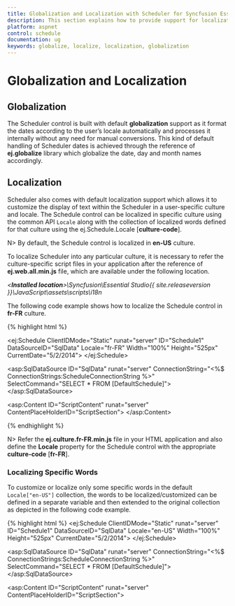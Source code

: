 ```yaml
---
title: Globalization and Localization with Scheduler for Syncfusion Essential ASP.NET
description: This section explains how to provide support for localization in the Syncfusion ASP.NET Web Forms Schedule component.
platform: aspnet
control: schedule
documentation: ug
keywords: globalize, localize, localization, globalization 
---
```

# Globalization and Localization

## Globalization

The Scheduler control is built with default **globalization** support as it format the dates according to the user’s locale automatically and processes it internally without any need for manual conversions. This kind of default handling of Scheduler dates is achieved through the reference of **ej.globalize** library which globalize the date, day and month names accordingly. 

## Localization

Scheduler also comes with default localization support which allows it to customize the display of text within the Scheduler in a user-specific culture and locale. The Schedule control can be localized in specific culture using the common API `Locale` along with the collection of localized words defined for that culture using the ej.Schedule.Locale [**culture-code**].

N> By default, the Schedule control is localized in **en-US** culture.

To localize Scheduler into any particular culture, it is necessary to refer the culture-specific script files in your application after the reference of **ej.web.all.min.js** file, which are available under the following location.                                      

_<**Installed location**>\Syncfusion\Essential Studio\{{ site.releaseversion }}\JavaScript\assets\scripts\i18n_

The following code example shows how to localize the Schedule control in **fr-FR** culture.

{% highlight html %}

<!--Container for ejScheduler widget-->
<ej:Schedule ClientIDMode="Static" runat="server" ID="Schedule1" DataSourceID="SqlData" Locale="fr-FR" Width="100%" Height="525px" CurrentDate="5/2/2014">
    <AppointmentSettings Id="Id" Subject="Subject" AllDay="AllDay" StartTime="StartTime" EndTime="EndTime" Description="Description" Recurrence="Recurrence" RecurrenceRule="RecurrenceRule"/>
</ej:Schedule>

<asp:SqlDataSource ID="SqlData" runat="server" ConnectionString="<%$ ConnectionStrings:ScheduleConnectionString %>"
            SelectCommand="SELECT * FROM [DefaultSchedule]"></asp:SqlDataSource>

<asp:Content ID="ScriptContent" runat="server" ContentPlaceHolderID="ScriptSection">
    <script type="text/javascript">
            ej.Schedule.Locale["fr-FR"] = {
                ReminderWindowTitle: "Fenêtre de rappel",
                CreateAppointmentTitle: "créer un rendez-",
                RecurrenceEditTitle: "Modifier répétition nomination",
                RecurrenceEditMessage: "Comment voulez-vous changer le cas dans la série?",
                RecurrenceEditOnly: "Seulement cette nomination",
                RecurrenceEditSeries: "La série entière",
                PreviousAppointment: "Nomination précédente",
                NextAppointment: "prochain rendez-vous",
                AppointmentSubject: "sujet",
                StartTime: "Heure de début",
                EndTime: "Heure de fin",
                AllDay: "toute la journée",
                Today: "aujourd'hui",
                Recurrence: "répétition",
                Done: "Terminé",
                Cancel: "annuler",
                Ok: "Ok",
                RepeatBy: "Répétez par",
                RepeatEvery: "répéter chaque",
                RepeatOn: "répéter l'opération sur",
                StartsOn: "démarre sur",
                Ends: "extrémités",
                Summary: "résumé",
                Daily: "quotidien",
                Weekly: "hebdomadaire",
                Monthly: "mensuel",
                Yearly: "annuel",
                Every: "tous",
                EveryWeekDay: "chaque jour de la semaine",
                Never: "jamais",
                After: "après",
                Occurrence: "apparition",
                On: "sur",
                Edit: "Modifier",
                RecurrenceDay: "Jour (s)",
                RecurrenceWeek: "Semaine (s)",
                RecurrenceMonth: "Mois (s)",
                RecurrenceYear: "Année (s)",
                The: "la",
                OfEvery: "de chaque",
                First: "première",
                Second: "deuxième",
                Third: "troisième",
                Fourth: "quatrième",
                Last: "dernier",
                WeekDay: "jour de la semaine",
                WeekEndDay: "Jour de week-end",
                Subject: "sujet",
                Categorize: "Catégories",
                DueIn: "En raison",
                DismissAll: "rejeter tout",
                Dismiss: "rejeter",
                OpenItem: "Ouvrir l'élément",
                Snooze: "répétition",
                Day: "jour",
                Week: "semaine",
                WorkWeek: "Semaine de travail",
                Month: "mois",
                AddEvent: "Ajouter événement",
                CustomView: "Vue personnalisée",
                Agenda: "ordre du jour",
                Detailed: "détaillé",
                EventBeginsin: "Nomination commence dans",
                Editevent: "Modifier nomination",
                Editseries: "Modifier série",
                Times: "fois",
                Until: "jusqu'à",
                Eventwas: "rendez-vous était",
                Hours: "hrs",
                Minutes: "minutes",
                Overdue: "en retard",
                Days: "jour (s)",
                Event: "sujet",
                Select: "sélectionner",
                Previous: "prev",
                Next: "suivant",
                Close: "proche",
                Delete: "effacer",
                Date: "date",
                Showin: "montrer en",
                Gotodate: "Aller à la date",
                Resources: "RESSOURCES",
                RecurrenceDeleteTitle: "Supprimer répétition rendez-",
                Location: "emplacement",
                Priority: "priorité",
                RecurrenceAlert: "alerte",
                WrongPattern: "Le modèle de récurrence est pas valable",
                CreateError: "La durée de la nomination doit être plus courte que la façon dont elle se produit fréquemment. Raccourcir la durée ou changer le modèle de récurrence dans la boîte de dialogue Récurrence de rendez.",
                DragResizeError: "Impossible de replanifier une occurrence du rendez-vous récurrent. si elle saute sur une occurrence ultérieure du même rendez-vous.",
                StartEndError: "L'heure de fin doit être supérieur à l'heure de début",
                MouseOverDeleteTitle: "supprimer un rendez-",
                DeleteConfirmation: "Êtes-vous sûr de vouloir supprimer ce rendez-vous?",
                Time: "Temps"
            }         
        </script>
</asp:Content>

{% endhighlight %}

N> Refer the **ej.culture.fr-FR.min.js** file in your HTML application and also define the **Locale** property for the Schedule control with the appropriate **culture-code** [**fr-FR**].


### Localizing Specific Words

To customize or localize only some specific words in the default `Locale["en-US"]` collection, the words to be localized/customized can be defined in a separate variable and then extended to the original collection as depicted in the following code example.

{% highlight html %}
<ej:Schedule ClientIDMode="Static" runat="server" ID="Schedule1" DataSourceID="SqlData" Locale="en-US" Width="100%" Height="525px" CurrentDate="5/2/2014">
    <AppointmentSettings Id="Id" Subject="Subject" AllDay="AllDay" StartTime="StartTime" EndTime="EndTime" Description="Description" Recurrence="Recurrence" RecurrenceRule="RecurrenceRule"/>
</ej:Schedule>

 <asp:SqlDataSource ID="SqlData" runat="server" ConnectionString="<%$ ConnectionStrings:ScheduleConnectionString %>"
            SelectCommand="SELECT * FROM [DefaultSchedule]"></asp:SqlDataSource>
 
<asp:Content ID="ScriptContent" runat="server" ContentPlaceHolderID="ScriptSection">
    <script type="text/javascript">
        var customizationMessage = {
            // customize the appointment window title
            CreateAppointmentTitle: "Create Event",
            // customize the view options text in the Schedule header
            Day: "1 Day",
            Week: "7 Days",
            WorkWeek: "5 Days",
            Month: "Month"
        };

        // Extend only the required changes to the original locale collection
        $.extend(ej.Schedule.Locale["en-US"], customizationMessage);

        </script>
</asp:Content>

{% endhighlight %}

## Time Zone

The Scheduler makes use of the System time zone by default. If it needs to follow some other user-specific time zone, then the API `TimeZone` can be used. Also, the Scheduler can be set to observe the Daylight Saving Time (DST) with its **isDST** property which is set to **false** by default.  

When `IsDST` property is set to **true**, the Scheduler internally processes the time difference values (for the Start and end time of the appointments) related to the Scheduler time zone that observes daylight savings time. 

The following code example shows the way to set the specific time zone value with the daylight savings time observed in the Scheduler.

{% highlight html %}

<ej:Schedule ClientIDMode="Static" runat="server" ID="Schedule1" DataSourceID="SqlData" Width="100%" Height="525px" TimeZone="UTC +05:30" IsDST="true" CurrentDate="5/2/2014">
    <AppointmentSettings Id="Id" Subject="Subject" AllDay="AllDay" StartTime="StartTime" EndTime="EndTime" Description="Description" Recurrence="Recurrence" RecurrenceRule="RecurrenceRule"/>
</ej:Schedule>

<asp:SqlDataSource ID="SqlData" runat="server" ConnectionString="<%$ ConnectionStrings:ScheduleConnectionString %>"
            SelectCommand="SELECT * FROM [DefaultSchedule]"></asp:SqlDataSource>

{% endhighlight %}

### TimeZone for Scheduler Appointments

Apart from the default action of applying specific timezone to the entire Scheduler, it is also possible to set different time zone values for each appointments through the properties **StartTimeZone** and **EndTimeZone** which can be defined as separate fields within the appointment dataSource. When these properties are not explicitly defined for appointments, the appointments Start and End time will be processed based on the Scheduler time zone.

N> The **isDST** property closely relies on the appointment fields like `StartTimeZone` and `EndTimeZone` for appropriate time difference calculations. If these two fields are not defined for appointments, then **IsDST** depends on the System **TimeZone** value.

The following code snippet shows how to define isDST and the time zones for specific appointments.

{% highlight html %}

<ej:Schedule ClientIDMode="Static" runat="server" ID="Schedule1" DataSourceID="SqlData" Width="100%" Height="525px" IsDST="true" CurrentDate="5/2/2014">
    <AppointmentSettings Id="Id" Subject="Subject" AllDay="AllDay" StartTime="StartTime" EndTime="EndTime" Description="Description" StartTimeZone="StartTimeZone" EndTimeZone="EndTimeZone" Recurrence="Recurrence" RecurrenceRule="RecurrenceRule"/>
</ej:Schedule>

<asp:SqlDataSource ID="SqlData" runat="server" ConnectionString="<%$ ConnectionStrings:ScheduleConnectionString %>"
            SelectCommand="SELECT * FROM [DefaultSchedule]"></asp:SqlDataSource>

{% endhighlight %}

### Customizing the TimeZone Collection

It is also possible to define or customize the default time zone collection of the Scheduler, by using the `TimeZoneCollection` API as follows.

{% highlight html %}

<ej:Schedule ClientIDMode="Static" runat="server" ID="Schedule1" DataSourceID="SqlData" Width="100%" Height="525px" CurrentDate="5/2/2014">
    <TimeZoneCollection Id="id" Text="text" Value="value"></TimeZoneCollection>
    <AppointmentSettings Id="Id" Subject="Subject" AllDay="AllDay" StartTime="StartTime" EndTime="EndTime" Description="Description" Recurrence="Recurrence" RecurrenceRule="RecurrenceRule"/>
</ej:Schedule>

 <asp:SqlDataSource ID="SqlData" runat="server" ConnectionString="<%$ ConnectionStrings:ScheduleConnectionString %>"
            SelectCommand="SELECT * FROM [DefaultSchedule]"></asp:SqlDataSource>

{% endhighlight %}

{% highlight c# %}

namespace WebSampleBrowser.Schedule
{
    public partial class Default : System.Web.UI.Page
    {
        protected void Page_Load(object sender, EventArgs e)
        {
            List<TimeZoneCollections> timeZoneCollection = new List<TimeZoneCollections>();
            timeZoneCollection.Add(new TimeZoneCollections { text="UTC -04:00", id= "10", value = "UTC -04:00" });
            timeZoneCollection.Add(new TimeZoneCollections { text = "UTC -03:30", id = "11", value = "UTC -03:30" });
            timeZoneCollection.Add(new TimeZoneCollections { text = "UTC -03:00", id = "12", value = "UTC -03:00" });
            timeZoneCollection.Add(new TimeZoneCollections { text = "UTC -02:30", id = "13", value = "UTC -02:30" });
            timeZoneCollection.Add(new TimeZoneCollections { text = "UTC -01:00", id = "14", value = "UTC -01:00" });
            timeZoneCollection.Add(new TimeZoneCollections { text = "UTC +00:00", id = "15", value = "UTC +00:00" });
            timeZoneCollection.Add(new TimeZoneCollections { text = "UTC +01:00", id = "16", value = "UTC +01:00" });
            timeZoneCollection.Add(new TimeZoneCollections { text = "UTC +02:00", id = "17", value = "UTC +02:00" });
            timeZoneCollection.Add(new TimeZoneCollections { text = "UTC +03:00", id = "18", value = "UTC +03:00" });
            timeZoneCollection.Add(new TimeZoneCollections { text = "UTC +03:30", id = "19", value = "UTC +03:30" });
            timeZoneCollection.Add(new TimeZoneCollections { text = "UTC +04:00", id = "20", value = "UTC +04:00" });
            timeZoneCollection.Add(new TimeZoneCollections { text = "UTC +04:30", id = "22", value = "UTC +04:30" });
            timeZoneCollection.Add(new TimeZoneCollections { text = "UTC +05:00", id = "23", value = "UTC +05:00" });
            timeZoneCollection.Add(new TimeZoneCollections { text = "UTC +05:30", id = "24", value = "UTC +05:30" });

            Schedule1.TimeZoneCollection.DataSource = timeZoneCollection;
        }
            public class TimeZoneCollections
            {
                public string text { get; set; }
                public string id { get; set; }
                public string value { get; set; }
            }
    }
}

{% endhighlight %}

N> The values defined within the **TimeZoneCollection** dataSource are usually the options displayed at the start and end time zone dropdown fields of the appointment window.

## Time Mode

The time mode of the Scheduler can be either **12** or **24 hours** format which is based on the `Locale` set to the Scheduler. Since the default locale value of the Scheduler is **en-US**, therefore the time mode will be set to **12 hours** format (by default) automatically based on the culture. 

The user can also set specific time mode for the Scheduler using `TimeMode` property which accepts either **String** or **enum** value.

The following code snippet shows the way to set specific **24 hour format** time mode for the Scheduler.

{% highlight html %}

<ej:Schedule ClientIDMode="Static" runat="server" ID="Schedule1" DataSourceID="SqlData" Width="100%" Height="525px" TimeMode="Hour24" CurrentDate="5/2/2014">
    <AppointmentSettings Id="Id" Subject="Subject" AllDay="AllDay" StartTime="StartTime" EndTime="EndTime" Description="Description" Recurrence="Recurrence" RecurrenceRule="RecurrenceRule"/>
</ej:Schedule>

<asp:SqlDataSource ID="SqlData" runat="server" ConnectionString="<%$ ConnectionStrings:ScheduleConnectionString %>"
            SelectCommand="SELECT * FROM [DefaultSchedule]"></asp:SqlDataSource>

{% endhighlight %}

N> If the **TimeMode** property is not set with specific value, then the value will be taken based on the locale assigned for the Scheduler.

## Date Format

Scheduler can be used with all valid date formats. The default date format used in Scheduler is "MM/dd/yyyy". 

If the `DateFormat` property is not specified particularly, then it will be taken based on the locale that is assigned to the Scheduler. The default locale applied on the Scheduler is "en-US", which makes it to follow the "MM/dd/yyyy" pattern by default.

{% highlight html %}

<ej:Schedule ClientIDMode="Static" runat="server" ID="Schedule1" DataSourceID="SqlData" Width="100%" Height="525px" DateFormat="yyyy/MM/dd" CurrentDate="5/2/2014">
    <AppointmentSettings Id="Id" Subject="Subject" AllDay="AllDay" StartTime="StartTime" EndTime="EndTime" Description="Description" Recurrence="Recurrence" RecurrenceRule="RecurrenceRule"/>
</ej:Schedule>

<asp:SqlDataSource ID="SqlData" runat="server" ConnectionString="<%$ ConnectionStrings:ScheduleConnectionString %>"
            SelectCommand="SELECT * FROM [DefaultSchedule]"></asp:SqlDataSource>

{% endhighlight %}

## First Day of Week

The `FirstDayOfWeek` property allows to set any of the week days as start of the week/workweek/month view in Scheduler. It accepts either the `integer` (Sunday=0, Monday=1, Tuesday=2, etc) or `string` (“Sunday”, “Monday”, etc). The default value of this `FirstDayOfWeek` depends on the current culture (language) assigned to the Scheduler.

To set different first day of week in Scheduler,

{% highlight html %}

<ej:Schedule ClientIDMode="Static" runat="server" ID="Schedule1" DataSourceID="SqlData" Width="100%" Height="525px" FirstDayOfWeek="Tuesday" CurrentDate="5/2/2014">
    <AppointmentSettings Id="Id" Subject="Subject" AllDay="AllDay" StartTime="StartTime" EndTime="EndTime" Description="Description" Recurrence="Recurrence" RecurrenceRule="RecurrenceRule"/>
</ej:Schedule>

<asp:SqlDataSource ID="SqlData" runat="server" ConnectionString="<%$ ConnectionStrings:ScheduleConnectionString %>"
            SelectCommand="SELECT * FROM [DefaultSchedule]"></asp:SqlDataSource>

{% endhighlight %}

N> The sub-control datepicker which is used within Scheduler for start/end time fields in appointment window and for date navigation purposes will also follow the same first day of week. 